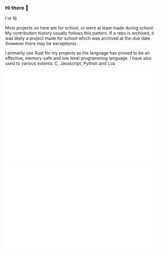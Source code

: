 ### Hi there 👋
I'm 16

Most projects on here are for school, or were at least made during school. My contribution history usually follows this pattern.
If a repo is archived, it was likely a project made for school which was archived at the due date (however there may be exceptions).

I primarily use Rust for my projects as the language has proved to be an effective, memory-safe and low level programming language. I have also used to various extents: C, Javascript, Python and Lua


![](https://raw.githubusercontent.com/logancammish/github-stats/master/generated/overview.svg#gh-dark-mode-only)
![](https://raw.githubusercontent.com/logancammish/github-stats/master/generated/languages.svg#gh-dark-mode-only)
